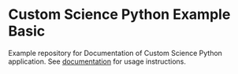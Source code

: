 # Custom Science Python Example Basic
Example repository for Documentation of Custom Science Python application. See [documentation](http://developers.keboola.com/extend/custom-science/python/) for usage instructions.
